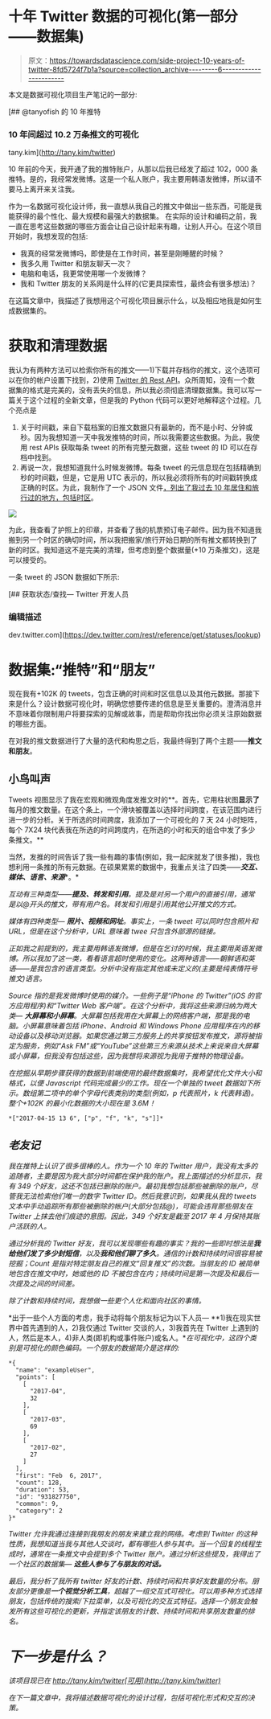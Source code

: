 # 十年 Twitter 数据的可视化(第一部分——数据集)

> 原文：<https://towardsdatascience.com/side-project-10-years-of-twitter-8fd5724f7b1a?source=collection_archive---------6----------------------->

本文是数据可视化项目生产笔记的一部分:

[](http://tany.kim/twitter) [## @tanyofish 的 10 年推特

### 10 年间超过 10.2 万条推文的可视化

tany.kim](http://tany.kim/twitter) 

10 年前的今天，我开通了我的推特账户，从那以后我已经发了超过 102，000 条推特。是的，我经常发微博。这是一个私人账户，我主要用韩语发微博，所以请不要马上离开来关注我。

作为一名数据可视化设计师，我一直想从我自己的推文中做出一些东西，可能是我能获得的最个性化、最大规模和最强大的数据集。 在实际的设计和编码之前，我一直在思考这些数据的哪些方面会让自己设计起来有趣，让别人开心。在这个项目开始时，我想发现的包括:

*   我真的经常发微博吗，即使是在工作时间，甚至是刚睡醒的时候？
*   我多久用 Twitter 和朋友聊天一次？
*   电脑和电话，我更常使用哪一个发微博？
*   我和 Twitter 朋友的关系网是什么样的(它更具探索性，最终会有很多想法)？

在这篇文章中，我描述了我想用这个可视化项目展示什么，以及相应地我是如何生成数据集的。

# 获取和清理数据

我认为有两种方法可以检索你所有的推文——1)下载并存档你的推文，这个选项可以在你的帐户设置下找到，2)使用 [Twitter 的 Rest API](https://dev.twitter.com/rest/public)。众所周知，没有一个数据集的格式是完美的，没有丢失的信息，所以我必须彻底清理数据集。我可以写一篇关于这个过程的全新文章，但是我的 Python 代码可以更好地解释这个过程。几个亮点是

1.  关于时间戳，来自下载档案的旧推文数据只有最新的，而不是小时、分钟或秒。因为我想知道一天中我发推特的时间，所以我需要这些数据。为此，我使用 rest APIs 获取每条 tweet 的所有完整元数据，这些 tweet 的 ID 可以在存档中找到。
2.  再说一次，我想知道我什么时候发微博。每条 tweet 的元信息现在包括精确到秒的时间戳，但是，它是用 UTC 表示的，所以我必须将所有的时间戳转换成正确的时区。为此，我制作了一个 JSON 文件[，列出了我过去 10 年居住和旅行过的地方，包括时区](https://github.com/tanykim/twitter-ten-years/blob/master/data-generation/locations.json)。

![](img/c340e89f374566707b627fd7847ec927.png)

为此，我查看了护照上的印章，并查看了我的机票预订电子邮件。因为我不知道我搬到另一个时区的确切时间，所以我把搬家/旅行开始日期的所有推文都转换到了新的时区。我知道这不是完美的清理，但考虑到整个数据量(+10 万条推文)，这是可以接受的。

一条 tweet 的 JSON 数据如下所示:

 [## 获取状态/查找— Twitter 开发人员

### 编辑描述

dev.twitter.com](https://dev.twitter.com/rest/reference/get/statuses/lookup) 

# 数据集:“推特”和“朋友”

现在我有+102K 的 tweets，包含正确的时间和时区信息以及其他元数据。那接下来是什么？设计数据可视化时，明确您想要传递的信息是至关重要的。澄清消息并不意味着你限制用户将要探索的见解或故事，而是帮助你找出你必须关注原始数据的哪些方面。

在对我的推文数据进行了大量的迭代和构思之后，我最终得到了两个主题——**推文和朋友**。

## 小鸟叫声

Tweets 视图显示了我在宏观和微观角度发推文时的**。首先，它用柱状图**显示了**每月的推文数量。在这个条上，一个滑块被覆盖以选择时间跨度，在该范围内进行进一步的分析。关于所选的时间跨度，我添加了一个可视化的 7 天 24 小时矩阵，每个 7X24 块代表我在所选的时间跨度内，在所选的小时和天的组合中发了多少条推文。**

当然，发推的时间告诉了我一些有趣的事情(例如，我一起床就发了很多推)，我也想利用一条推的所有元数据。在硕果累累的数据中，我重点关注了四类——***交互、媒体、语言、来源****。*

*互动有三种类型——**提及、转发和引用**。提及是对另一个用户的直接引用，通常是以@开头的推文，带有用户名。转发和引用是引用其他公开推文的方式。*

*媒体有四种类型— **照片、视频和网址**。事实上，一条 tweet 可以同时包含照片和 URL，但是在这个分析中，URL 意味着 twee 只包含外部源的链接。*

*正如我之前提到的，我主要用韩语发微博，但是在乞讨的时候，我主要用英语发微博。所以我加了这一类，看看语言超时使用的变化。这两种语言——朝鲜语和英语——是我包含的语言类型。分析中没有指定其他或未定义的(主要是纯表情符号推文)语言。*

*Source 指的是我发微博时使用的媒介。一些例子是“iPhone 的 Twitter”(iOS 的官方应用程序)和“Twitter Web 客户端”。在这个分析中，我将这些来源归纳为两大类— **大屏幕和小屏幕**。大屏幕包括我用在大屏幕上的网络客户端，那是我的电脑。小屏幕意味着包括 iPhone、Android 和 Windows Phone 应用程序在内的移动设备以及移动浏览器。如果您通过第三方服务上的共享按钮发布推文，源将被指定为服务，例如“Ask FM”或“YouTube”这些第三方来源从技术上来说来自大屏幕或小屏幕，但我没有包括这些，因为我想将来源视为我用于推特的物理设备。*

*在挖掘从早期步骤获得的数据到前端使用的最终数据集时，我希望优化文件大小和格式，以便 Javascript 代码完成最少的工作。现在一个单独的 tweet 数据如下所示。数组第二项中的单个字母代表类别的类型(例如，p 代表照片，k 代表韩语)。整个+102K 的最小化数据的大小现在是 3.6M！*

```
*["2017-04-15 13 6", ["p", "f", "k", "s"]]*
```

## *老友记*

*我在推特上认识了很多很棒的人。作为一个 10 年的 Twitter 用户，我没有太多的追随者，主要是因为我大部分时间都在保护我的账户。我上面描述的分析显示，我有 349 个好友，这还不包括已删除的账户。最初我想包括那些被删除的账户，尽管我无法检索他们唯一的数字 Twitter ID。然后我意识到，如果我从我的 tweets 文本中手动追踪所有那些被删除的帐户(大部分包括@)，可能会违背那些朋友在 Twitter 上抹去他们痕迹的意图。因此，349 个好友是截至 2017 年 4 月保持其账户活跃的人。*

*通过分析我的 Twitter 好友，我可以发现哪些有趣的事实？我的一些即时想法是**我给他们发了多少封短信**，以及**我和他们聊了多久**。通信的计数和持续时间很容易被挖掘；Count 是指对特定朋友自己的推文“回复推文”的次数。当朋友的 ID 被简单地包含在推文中时，她或他的 ID 不被包含在内；持续时间是第一次提及和最后一次提及之间的时间差。*

*除了计数和持续时间，我想做一些更个人化和面向社区的事情。*

*出于一些个人方面的考虑，我手动将每个朋友标记为以下人员— **1)我在现实世界中首先遇到的人，2)我仅通过 Twitter 交谈的人，3)我首先在 Twitter 上遇到的人，然后是本人，4)非人类(即机构或事件账户)或名人。**在可视化中，这四个类别是可视化的颜色编码。一个朋友的数据简介是这样的:*

```
*{
  "name": "exampleUser",
  "points": [
    [
      "2017-04",
      32
    ],
    [
      "2017-03",
      69
    ],
    [
      "2017-02",
      27
    ]
  ],
  "first": "Feb  6, 2017",
  "count": 128,
  "duration": 53,
  "id": "931827750",
  "common": 9,
  "category": 2
}*
```

*Twitter 允许我通过连接到我朋友的朋友来建立我的网络。考虑到 Twitter 的这种性质，我想知道当我与其他人交谈时，都有哪些人参与其中。当一个回复的线程生成时，通常在一条推文中会提到多个 Twitter 账户。通过分析这些提及，我得出了一个社区的数据集— **这些人参与了与朋友的对话。***

*最后，我分析了我所有 twitter 好友的计数、持续时间和共享好友数量的分布。朋友部分更像是**一个视觉分析工具**，超越了一组交互式可视化。可以用多种方式选择朋友，包括传统的搜索/下拉菜单，以及可视化的交互式特征。选择一个朋友会触发所有这些可视化的更新，并指定该朋友的计数、持续时间和共享朋友数量的排名。*

# *下一步是什么？*

*该项目现已在 http://tany.kim/twitter[可用](http://tany.kim/twitter)*

*在下一篇文章中，我将描述数据可视化的设计过程，包括可视化形式和交互的决策。*